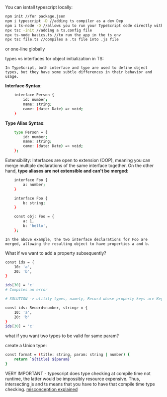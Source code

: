 You can isntall typescript locally:
```sh
npm init //for package.json
npm i typescript -D //adding ts compiler as a dev Dep
npm i ts-node -D //allows you to run your TypeScript code directly without precompiling your TypeScript code to JavaScript.
npx tsc -init //adding a ts.config file
npx ts-node basics.ts //to run the app in the ts env
npx tsc file.ts //compiles a .ts file into .js file
```

or one-line globally


types vs interfaces for object initialization in TS:

    In TypeScript, both interface and type are used to define object types, but they have some subtle differences in their behavior and usage.


**Interface Syntax**:

```sh
    interface Person {
        id: number;
        name: string;
        came: (date: Date) => void;
    }
```

**Type Alias Syntax**:

```sh
    type Person = {
        id: number;
        name: string;
        came: (date: Date) => void;
    };
```

Extensibility: Interfaces are open to extension (OOP), meaning you can merge multiple declarations of the same interface together. On the other hand, **type aliases are not extensible and can't be merged**:

```sh
    interface Foo {
        a: number;
    }

    interface Foo {
        b: string;
    }

    const obj: Foo = {
        a: 1,
        b: 'hello',
    };
```
    In the above example, the two interface declarations for Foo are merged, allowing the resulting object to have properties a and b.


What if we want to add a property subsequently?

```sh
const ids = {
    10: 'a',
    20: 'b',
}

ids[30] = 'c'
# Compiles an error

# SOLUTION -> utility types, namely, Record whose property keys are Keys and whose property values are Type

const ids: Record<number, string> = {
    10: 'a',
    20: 'b'
}
ids[30] = 'c'
```

what if you want two types to be valid for same param?

create a Union type:

```sh
const format = (title: string, param: string | number) {
    return `${title} ${param}`
}

```
VERY IMPORTANT - typescript does type checking at compile time not runtime, the latter would be impossibly resource expensive. Thus, intersecting js and ts means that you have to have that compile time type checking.
[misconception explained](https://youtu.be/-TsIUuA3yyE?t=829)